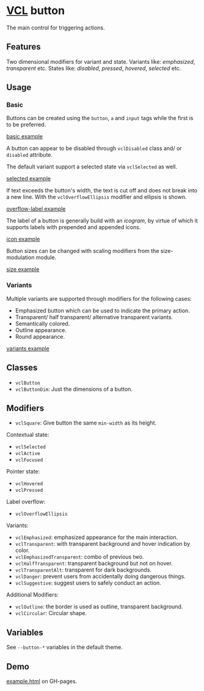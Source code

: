 # [VCL](https://github.com/vcl/doc) button

The main control for triggering actions.

## Features

Two dimensional modifiers for variant and state.
Variants like: _emphasized_, _transparent_ etc.
States like: _disabled_, _pressed_, _hovered_, _selected_ etc.

## Usage

### Basic

Buttons can be created using the `button`, `a` and
`input` tags while the first is to be preferred.

[basic example](/demo/example-basic.html)

A button can appear to be disabled through `vclDisabled` class and/ or
`disabled` attribute.

The default variant support a selected state via `vclSelected` as well.

[selected example](/demo/example-selected.html)

If text exceeds the button's width, the text is cut off and does not break
into a new line. With the `vclOverflowEllipsis` modifier and
ellipsis is shown.

[overflow-label example](/demo/example-overflow-label.html)

The label of a button is generally build with an _icogram_,
by virtue of which it supports labels with prepended and appended icons.

[icon example](/demo/example-icon.html)

Button sizes can be changed with scaling modifiers from the
size-modulation module.

[size example](/demo/example-size.html)

### Variants

Multiple variants are supported through modifiers for the following cases:

- Emphasized button which can be used to indicate the primary action.
- Transparent/ half transparent/ alternative transparent variants.
- Semantically colored.
- Outline appearance.
- Round appearance.

[variants example](/demo/example-variants.html)

## Classes

- `vclButton`
- `vclButtonDim`: Just the dimensions of a button.

## Modifiers

- `vclSquare`: Give button the same `min-width` as its height.

Contextual state:

- `vclSelected`
- `vclActive`
- `vclFocused`

Pointer state:

- `vclHovered`
- `vclPressed`

Label overflow:

- `vclOverflowEllipsis`

Variants:

- `vclEmphasized`: emphasized appearance for the main interaction.
- `vclTransparent`: with transparent background and hover indication by color.
- `vclEmphasizedTransparent`: combo of previous two.
- `vclHalfTransparent`: transparent background but not on hover.
- `vclTransparentAlt`: transparent for dark backgrounds.
- `vclDanger`: prevent users from accidentally doing dangerous things.
- `vclSuggestive`: suggest users to safely conduct an action.

Additional Modifiers:

- `vclOutline`: the border is used as outline, transparent background.
- `vclCircular`: Circular shape.

## Variables

See `--button-*` variables in the default theme.

## Demo

[example.html](/demo/example.html) on GH-pages.
